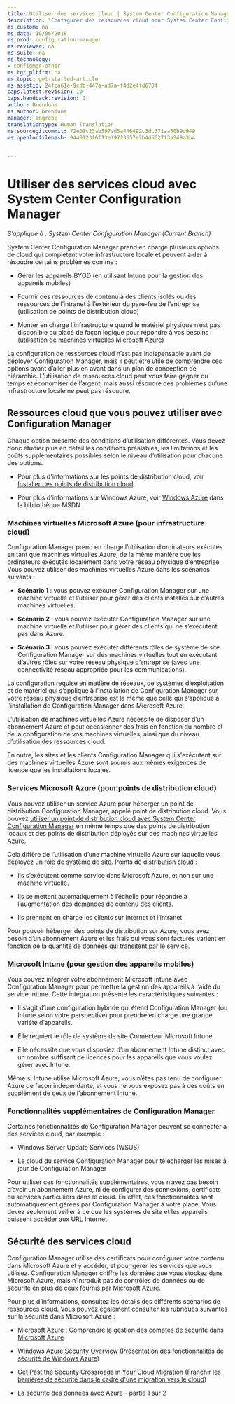 ```yaml
---
title: Utiliser des services cloud | System Center Configuration Manager
description: "Configurer des ressources cloud pour System Center Configuration Manager afin de compléter votre infrastructure locale."
ms.custom: na
ms.date: 10/06/2016
ms.prod: configuration-manager
ms.reviewer: na
ms.suite: na
ms.technology:
- configmgr-other
ms.tgt_pltfrm: na
ms.topic: get-started-article
ms.assetid: 24fca61e-9cdb-447a-ad7a-f4d2e4fd6704
caps.latest.revision: 10
caps.handback.revision: 0
author: Brenduns
ms.author: brenduns
manager: angrobe
translationtype: Human Translation
ms.sourcegitcommit: 72e01c23ab597ad5a446492c3dc371aa50b9d949
ms.openlocfilehash: 9440123f6f13e19723657e7b4d5627f3a349a3b4


---
```

# <a name="use-cloud-services-with-system-center-configuration-manager"></a>Utiliser des services cloud avec System Center Configuration Manager

*S’applique à : System Center Configuration Manager (Current Branch)*

System Center Configuration Manager prend en charge plusieurs options de cloud qui complètent votre infrastructure locale et peuvent aider à résoudre certains problèmes comme :  

-   Gérer les appareils BYOD (en utilisant Intune pour la gestion des appareils mobiles)  

-   Fournir des ressources de contenu à des clients isolés ou des ressources de l’intranet à l’extérieur du pare-feu de l’entreprise (utilisation de points de distribution cloud)  

-   Monter en charge l’infrastructure quand le matériel physique n’est pas disponible ou placé de façon logique pour répondre à vos besoins (utilisation de machines virtuelles Microsoft Azure)  

La configuration de ressources cloud n’est pas indispensable avant de déployer Configuration Manager, mais il peut être utile de comprendre ces options avant d’aller plus en avant dans un plan de conception de hiérarchie. L’utilisation de ressources cloud peut vous faire gagner du temps et économiser de l’argent, mais aussi résoudre des problèmes qu’une infrastructure locale ne peut pas résoudre.  

## <a name="cloud-based-resources-you-can-use-with-configuration-manager"></a>Ressources cloud que vous pouvez utiliser avec Configuration Manager  
 Chaque option présente des conditions d’utilisation différentes. Vous devez donc étudier plus en détail les conditions préalables, les limitations et les coûts supplémentaires possibles selon le niveau d’utilisation pour chacune des options.  

-   Pour plus d'informations sur les points de distribution cloud, voir [Installer des points de distribution cloud](/sccm/core/servers/deploy/configure/install-cloud-based-distribution-points-in-microsoft-azure).

-   Pour plus d'informations sur Windows Azure, voir [Windows Azure](http://go.microsoft.com/fwlink/p/?LinkId=262965) dans la bibliothèque MSDN.  

### <a name="microsoft-azure-virtual-machines-for-cloud-based-infrastructure"></a>Machines virtuelles Microsoft Azure (pour infrastructure cloud)  
 Configuration Manager prend en charge l’utilisation d’ordinateurs exécutés en tant que machines virtuelles Azure, de la même manière que les ordinateurs exécutés localement dans votre réseau physique d’entreprise. Vous pouvez utiliser des machines virtuelles Azure dans les scénarios suivants :  

-   **Scénario 1** : vous pouvez exécuter Configuration Manager sur une machine virtuelle et l’utiliser pour gérer des clients installés sur d’autres machines virtuelles.  

-   **Scénario 2** : vous pouvez exécuter Configuration Manager sur une machine virtuelle et l’utiliser pour gérer des clients qui ne s’exécutent pas dans Azure.  

-   **Scénario 3** : vous pouvez exécuter différents rôles de système de site Configuration Manager sur des machines virtuelles tout en exécutant d’autres rôles sur votre réseau physique d’entreprise (avec une connectivité réseau appropriée pour les communications).  

La configuration requise en matière de réseaux, de systèmes d’exploitation et de matériel qui s’applique à l’installation de Configuration Manager sur votre réseau physique d’entreprise est la même que celle qui s’applique à l’installation de Configuration Manager dans Microsoft Azure.  

L’utilisation de machines virtuelles Azure nécessite de disposer d’un abonnement Azure et peut occasionner des frais en fonction du nombre et de la configuration de vos machines virtuelles, ainsi que du niveau d’utilisation des ressources cloud.  

En outre, les sites et les clients Configuration Manager qui s'exécutent sur des machines virtuelles Azure sont soumis aux mêmes exigences de licence que les installations locales.  

### <a name="microsoft-azure-services-for-cloud-based-distribution-points"></a>Services Microsoft Azure (pour points de distribution cloud)  
 Vous pouvez utiliser un service Azure pour héberger un point de distribution Configuration Manager, appelé point de distribution cloud.  Vous pouvez [utiliser un point de distribution cloud avec System Center Configuration Manager](../../core/plan-design/hierarchy/use-a-cloud-based-distribution-point.md) en même temps que des points de distribution locaux et des points de distribution déployés sur des machines virtuelles Azure.  

 Cela diffère de l’utilisation d’une machine virtuelle Azure sur laquelle vous déployez un rôle de système de site. Points de distribution cloud :  

-   Ils s’exécutent comme service dans Microsoft Azure, et non sur une machine virtuelle.  

-   Ils se mettent automatiquement à l’échelle pour répondre à l’augmentation des demandes de contenu des clients.  

-   Ils prennent en charge les clients sur Internet et l’intranet.  

Pour pouvoir héberger des points de distribution sur Azure, vous avez besoin d’un abonnement Azure et les frais qui vous sont facturés varient en fonction de la quantité de données qui transitent par le service.  

### <a name="microsoft-intune-for-mobile-device-management"></a>Microsoft Intune (pour gestion des appareils mobiles)  
 Vous pouvez intégrer votre abonnement Microsoft Intune avec Configuration Manager pour permettre la gestion des appareils à l’aide du service Intune. Cette intégration présente les caractéristiques suivantes :  

-   Il s’agit d’une configuration hybride qui étend Configuration Manager (ou Intune selon votre perspective) pour prendre en charge une grande variété d’appareils.  

-   Elle requiert le rôle de système de site Connecteur Microsoft Intune.  

-   Elle nécessite que vous disposiez d’un abonnement Intune distinct avec un nombre suffisant de licences pour les appareils que vous voulez gérer avec Intune.  

Même si Intune utilise Microsoft Azure, vous n’êtes pas tenu de configurer Azure de façon indépendante, et vous ne vous exposez pas à des coûts en supplément de ceux de l’abonnement Intune.  

### <a name="additional-configuration-manager-capabilities"></a>Fonctionnalités supplémentaires de Configuration Manager  
 Certaines fonctionnalités de Configuration Manager peuvent se connecter à des services cloud, par exemple :  

-   Windows Server Update Services (WSUS)  

-   Le cloud du service Configuration Manager pour télécharger les mises à jour de Configuration Manager  

Pour utiliser ces fonctionnalités supplémentaires, vous n’avez pas besoin d’avoir un abonnement Azure, ni de configurer des connexions, certificats ou services particuliers dans le cloud. En effet, ces fonctionnalités sont automatiquement gérées par Configuration Manager à votre place.  Vous devez seulement veiller à ce que les systèmes de site et les appareils puissent accéder aux URL Internet.  

##  <a name="a-namebkmkcloudseca-security-for-cloud-based-services"></a><a name="BKMK_CloudSec"></a> Sécurité des services cloud  
 Configuration Manager utilise des certificats pour configurer votre contenu dans Microsoft Azure et y accéder, et pour gérer les services que vous utilisez. Configuration Manager chiffre les données que vous stockez dans Microsoft Azure, mais n’introduit pas de contrôles de données ou de sécurité en plus de ceux fournis par Microsoft Azure.  

 Pour plus d’informations, consultez les détails des différents scénarios de ressources cloud. Vous pouvez également consulter les rubriques suivantes sur la sécurité dans Microsoft Azure :  

-   [Microsoft Azure : Comprendre la gestion des comptes de sécurité dans Microsoft Azure](http://go.microsoft.com/fwlink/p/?LinkId=262968)  

-   [Windows Azure Security Overview (Présentation des fonctionnalités de sécurité de Windows Azure)](http://go.microsoft.com/fwlink/p/?LinkId=262970)  

-   [Get Past the Security Crossroads in Your Cloud Migration (Franchir les barrières de sécurité dans le cadre d'une migration vers le cloud)](http://go.microsoft.com/fwlink/p/?LinkId=262971)  

-   [La sécurité des données avec Azure - partie 1 sur 2](http://go.microsoft.com/fwlink/p/?LinkId=262974)  



<!--HONumber=Nov16_HO1-->


